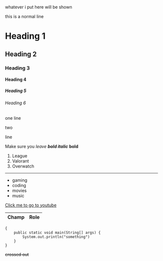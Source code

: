 whatever i put here will be shown

this is a normal line

# Heading 1
## Heading 2
### Heading 3
#### Heading 4
##### Heading 5
###### Heading 6

one 
line

two 

line

Make sure you *leave* ***bold italic*** **bold**


1. League
2. Valorant
3. Overwatch
___

- gaming
- coding
- movies
- music

[Click me to go to youtube](https://www.youtube.com)

| Champ | Role |
|------|------|


```
{
    public static void main(String[] args) {
        System.out.println("something")
    }
}
```

~~crossed out~~

